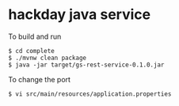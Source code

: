 # hackday java service

To build and run

```
$ cd complete
$ ./mvnw clean package
$ java -jar target/gs-rest-service-0.1.0.jar
```

To change the port

```
$ vi src/main/resources/application.properties 
```

